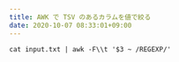 ```yaml
---
title: AWK で TSV のあるカラムを値で絞る
date: 2020-10-07 08:33:01+09:00
---
```


    cat input.txt | awk -F\\t '$3 ~ /REGEXP/'
